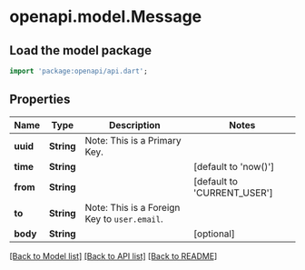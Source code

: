 # openapi.model.Message

## Load the model package
```dart
import 'package:openapi/api.dart';
```

## Properties
Name | Type | Description | Notes
------------ | ------------- | ------------- | -------------
**uuid** | **String** | Note: This is a Primary Key.<pk/> | 
**time** | **String** |  | [default to 'now()']
**from** | **String** |  | [default to 'CURRENT_USER']
**to** | **String** | Note: This is a Foreign Key to `user.email`.<fk table='user' column='email'/> | 
**body** | **String** |  | [optional] 

[[Back to Model list]](../README.md#documentation-for-models) [[Back to API list]](../README.md#documentation-for-api-endpoints) [[Back to README]](../README.md)


